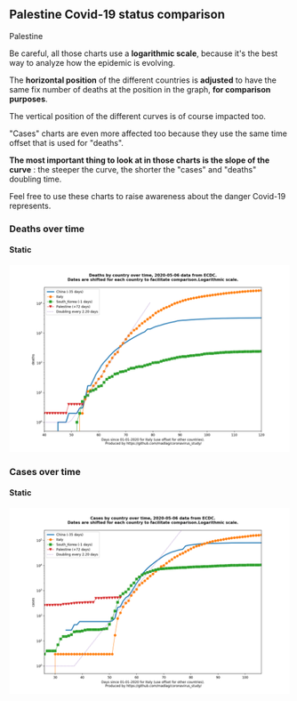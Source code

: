 ## Palestine Covid-19 status comparison 

Palestine



Be careful, all those charts use a **logarithmic scale**, because it's the best way to analyze how the epidemic is evolving.
 
The **horizontal position** of the different countries is **adjusted** to have the same fix number of deaths at the position in the graph, **for comparison purposes**.

The vertical position of the different curves is of course impacted too.

"Cases" charts are even more affected too because they use the same time offset that is used for "deaths".

**The most important thing to look at in those charts is the slope of the curve** : the steeper the curve, the shorter the "cases" and "deaths" doubling time.

Feel free to use these charts to raise awareness about the danger Covid-19 represents. 


 
### Deaths over time
 
#### Static
![Palestine covid-19 deaths static chart](https://raw.githubusercontent.com/madlag/coronavirus_study/master/notebooks/graphs/2020-05-06/countries/Palestine/2020-05-06_Palestine_deaths.png "Palestine covid-19 deaths static chart")   

 
### Cases over time
 
#### Static
![Palestine covid-19 cases static chart](https://raw.githubusercontent.com/madlag/coronavirus_study/master/notebooks/graphs/2020-05-06/countries/Palestine/2020-05-06_Palestine_cases.png "Palestine covid-19 cases static chart")   

